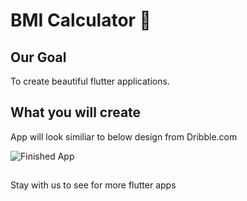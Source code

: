 # BMI Calculator 💪

## Our Goal

To create beautiful flutter applications. 


## What you will create

App will look similiar to below design from Dribble.com 

![Finished App](https://github.com/londonappbrewery/Images/blob/master/bmi-calc-demo.gif)

##
Stay with us to see for more flutter apps
